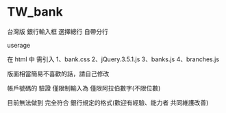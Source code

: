 # TW_bank
台灣版 銀行輸入框 選擇總行 自帶分行

userage

在 html 中 需引入
1、bank.css
2、jQuery.3.5.1.js
3、banks.js
4、branches.js

版面相當簡易不喜歡的話，請自己修改

帳戶號碼的 驗證 僅限制輸入為 僅限阿拉伯數字(不限位數)

目前無法做到 完全符合 銀行規定的格式(歡迎有經驗、能力者 共同維護改善)
